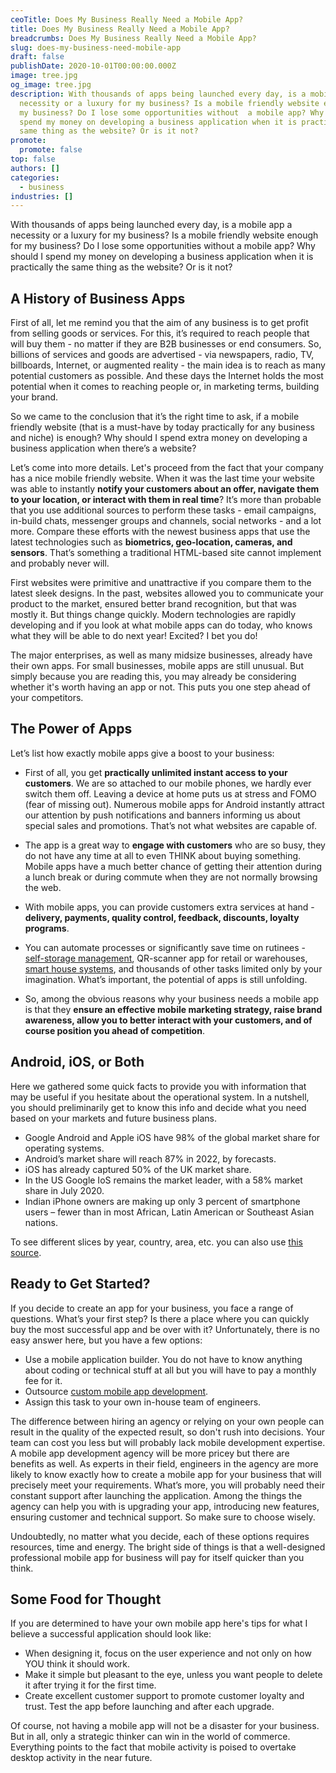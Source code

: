 ```yaml
---
ceoTitle: Does My Business Really Need a Mobile App?
title: Does My Business Really Need a Mobile App?
breadcrumbs: Does My Business Really Need a Mobile App?
slug: does-my-business-need-mobile-app
draft: false
publishDate: 2020-10-01T00:00:00.000Z
image: tree.jpg
og_image: tree.jpg
description: With thousands of apps being launched every day, is a mobile app a
  necessity or a luxury for my business? Is a mobile friendly website enough for
  my business? Do I lose some opportunities without  a mobile app? Why should I
  spend my money on developing a business application when it is practically the
  same thing as the website? Or is it not?
promote:
  promote: false
top: false
authors: []
categories:
  - business
industries: []
---
```

With thousands of apps being launched every day, is a mobile app a necessity or a luxury for my business? Is a mobile friendly website enough for my business? Do I lose some opportunities without a mobile app? Why should I spend my money on developing a business application when it is practically the same thing as the website? Or is it not?

## A History of Business Apps

First of all, let me remind you that the aim of any business is to get profit from selling goods or services. For this, it’s required to reach people that will buy them - no matter if they are B2B businesses or end consumers. So, billions of services and goods are advertised - via newspapers, radio, TV, billboards, Internet, or augmented reality - the main idea is to reach as many potential customers as possible. And these days the Internet holds the most potential when it comes to reaching people or, in marketing terms, building your brand.

So we came to the conclusion that it’s the right time to ask, if a mobile friendly website (that is a must-have by today practically for any business and niche) is enough? Why should I spend extra money on developing a business application when there’s a website?

Let’s come into more details. Let's proceed from the fact that your company has a nice mobile friendly website. When it was the last time your website was able to instantly **notify your customers about an offer, navigate them to your location, or interact with them in real time**? It’s more than probable that you use additional sources to perform these tasks - email campaigns, in-build chats, messenger groups and channels, social networks - and a lot more. Compare these efforts with the newest business apps that use the latest technologies such as **biometrics, geo-location, cameras, and sensors**. That’s something a traditional HTML-based site cannot implement and probably never will.

First websites were primitive and unattractive if you compare them to the latest sleek designs. In the past, websites allowed you to communicate your product to the market, ensured better brand recognition, but that was mostly it. But things change quickly. Modern technologies are rapidly developing and if you look at what mobile apps can do today, who knows what they will be able to do next year! Excited? I bet you do!

The major enterprises, as well as many midsize businesses, already have their own apps. For small businesses, mobile apps are still unusual. But simply because you are reading this, you may already be considering whether it's worth having an app or not. This puts you one step ahead of your competitors.

## The Power of Apps

Let’s list how exactly mobile apps give a boost to your business:

* First of all, you get **practically unlimited instant access to your customers**. We are so attached to our mobile phones, we hardly ever switch them off. Leaving a device at home puts us at stress and FOMO (fear of missing out). Numerous mobile apps for Android instantly attract our attention by push notifications and banners informing us about special sales and promotions. That’s not what websites are capable of.

* The app is a great way to **engage with customers** who are so busy, they do not have any time at all to even THINK about buying something. Mobile apps have a much better chance of getting their attention during a lunch break or during commute when they are not normally browsing the web.

* With mobile apps, you can provide customers extra services at hand - **delivery, payments, quality control, feedback, discounts, loyalty programs**.

* You can automate processes or significantly save time on rutinees - <a href="https://anadea.info/projects/spiderdoor" rel="dofollow" target="_blank">self-storage management</a>, QR-scanner app for retail or warehouses, <a href="https://anadea.info/projects/home-automation" rel="dofollow" target="_blank">smart house systems</a>, and thousands of other tasks limited only by your imagination. What’s important, the potential of apps is still unfolding.

* So, among the obvious reasons why your business needs a mobile app is that they **ensure an effective mobile marketing strategy, raise brand awareness, allow you to better interact with your customers, and of course position you ahead of competition**.

## Android, iOS, or Both

Here we gathered some quick facts to provide you with information that may be useful if you hesitate about the operational system. In a nutshell, you should preliminarily get to know this info and decide what you need based on your markets and future business plans.

* Google Android and Apple iOS have 98% of the global market share for operating systems.
* Android’s market share will reach 87% in 2022, by forecasts.
* iOS has already captured 50% of the UK market share.
* In the US Google IoS remains the market leader, with a 58% market share in July 2020.
* Indian iPhone owners are making up only 3 percent of smartphone users – fewer than in most African, Latin American or Southeast Asian nations.

To see different slices by year, country, area, etc. you can also use <a href="https://gs.statcounter.com/" rel="nofollow" target="_blank">this source</a>.

## Ready to Get Started?

If you decide to create an app for your business, you face a range of questions. What’s your first step? Is there a place where you can quickly buy the most successful app and be over with it? Unfortunately, there is no easy answer here, but you have a few options:

* Use a mobile application builder. You do not have to know anything about coding or technical stuff at all but you will have to pay a monthly fee for it.
* Outsource <a href="https://anadea.info/services/mobile-development" rel="dofollow" target="_blank"> custom mobile app development</a>.
* Assign this task to your own in-house team of engineers.

The difference between hiring an agency or relying on your own people can result in the quality of the expected result, so don't rush into decisions. Your team can cost you less but will probably lack mobile development expertise. A mobile app development agency will be more pricey but there are benefits as well. As experts in their field, engineers in the agency are more likely to know exactly how to create a mobile app for your business that will precisely meet your requirements. What’s more, you will probably need their constant support after launching the application. Among the things the agency can help you with is upgrading your app, introducing new features, ensuring customer and technical support. So make sure to choose wisely.

Undoubtedly, no matter what you decide, each of these options requires resources, time and energy. The bright side of things is that a well-designed professional mobile app for business will pay for itself quicker than you think.

## Some Food for Thought

If you are determined to have your own mobile app here's tips for what I believe a successful application should look like:

* When designing it, focus on the user experience and not only on how YOU think it should work.
* Make it simple but pleasant to the eye, unless you want people to delete it after trying it for the first time.
* Create excellent customer support to promote customer loyalty and trust. Test the app before launching and after each upgrade.

Of course, not having a mobile app will not be a disaster for your business. But in all, only a strategic thinker can win in the world of commerce. Everything points to the fact that mobile activity is poised to overtake desktop activity in the near future.
